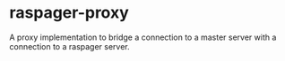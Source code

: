 # raspager-proxy
A proxy implementation to bridge a connection to a master server with a connection to a raspager server.
